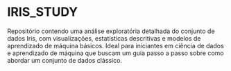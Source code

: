 # IRIS_STUDY
Repositório contendo uma análise exploratória detalhada do conjunto de dados Iris, com visualizações, estatísticas descritivas e modelos de aprendizado de máquina básicos. Ideal para iniciantes em ciência de dados e aprendizado de máquina que buscam um guia passo a passo sobre como abordar um conjunto de dados clássico.
